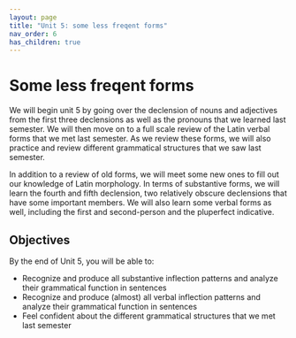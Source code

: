 ```yaml
---
layout: page
title: "Unit 5: some less freqent forms"
nav_order: 6
has_children: true
---
```



# Some less freqent forms


We will begin unit 5 by going over the declension of nouns and adjectives from the first three declensions as well as the pronouns that we learned last semester. We will then move on to a full scale review of the Latin verbal forms that we met last semester. As we review these forms, we will also practice and review different grammatical structures that we saw last semester.

In addition to a review of old forms, we will meet some new ones to fill out our knowledge of Latin morphology. In terms of substantive forms, we will learn the fourth and fifth declension, two relatively obscure declensions that have some important members. We will also learn some verbal forms as well, including the first and second-person and the pluperfect indicative.

## Objectives
 
By the end of Unit 5, you will be able to:

- Recognize and produce all substantive inflection patterns and analyze their grammatical function in sentences
- Recognize and produce (almost) all verbal inflection patterns and analyze their grammatical function in sentences
- Feel confident about the different grammatical structures that we met last semester